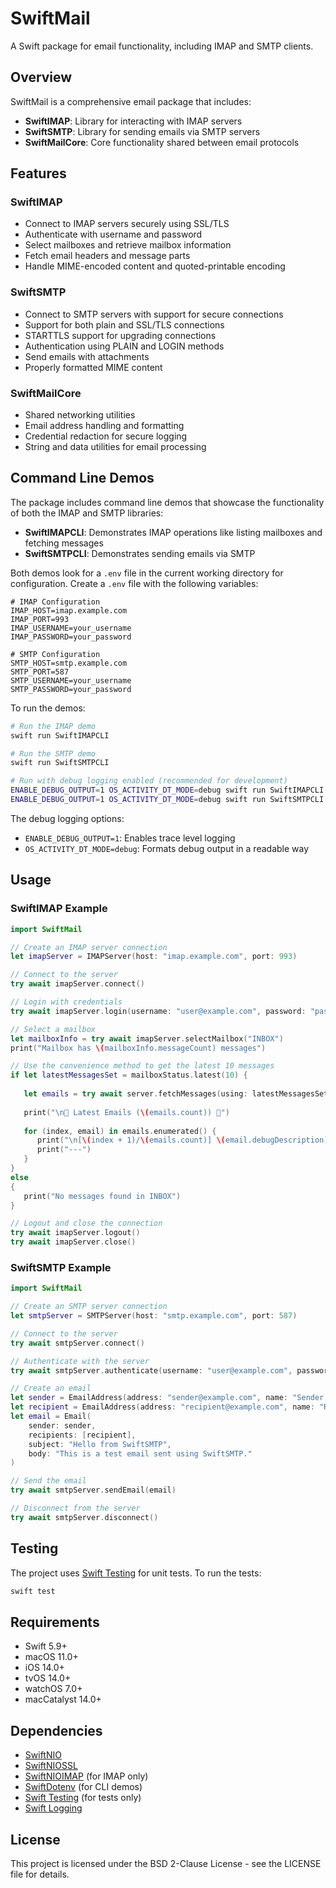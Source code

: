 # SwiftMail

A Swift package for email functionality, including IMAP and SMTP clients.

## Overview

SwiftMail is a comprehensive email package that includes:

- **SwiftIMAP**: Library for interacting with IMAP servers
- **SwiftSMTP**: Library for sending emails via SMTP servers
- **SwiftMailCore**: Core functionality shared between email protocols

## Features

### SwiftIMAP
- Connect to IMAP servers securely using SSL/TLS
- Authenticate with username and password
- Select mailboxes and retrieve mailbox information
- Fetch email headers and message parts
- Handle MIME-encoded content and quoted-printable encoding

### SwiftSMTP
- Connect to SMTP servers with support for secure connections
- Support for both plain and SSL/TLS connections
- STARTTLS support for upgrading connections
- Authentication using PLAIN and LOGIN methods
- Send emails with attachments
- Properly formatted MIME content

### SwiftMailCore
- Shared networking utilities
- Email address handling and formatting
- Credential redaction for secure logging
- String and data utilities for email processing

## Command Line Demos

The package includes command line demos that showcase the functionality of both the IMAP and SMTP libraries:

- **SwiftIMAPCLI**: Demonstrates IMAP operations like listing mailboxes and fetching messages
- **SwiftSMTPCLI**: Demonstrates sending emails via SMTP

Both demos look for a `.env` file in the current working directory for configuration. Create a `.env` file with the following variables:

```
# IMAP Configuration
IMAP_HOST=imap.example.com
IMAP_PORT=993
IMAP_USERNAME=your_username
IMAP_PASSWORD=your_password

# SMTP Configuration
SMTP_HOST=smtp.example.com
SMTP_PORT=587
SMTP_USERNAME=your_username
SMTP_PASSWORD=your_password
```

To run the demos:

```bash
# Run the IMAP demo
swift run SwiftIMAPCLI

# Run the SMTP demo
swift run SwiftSMTPCLI

# Run with debug logging enabled (recommended for development)
ENABLE_DEBUG_OUTPUT=1 OS_ACTIVITY_DT_MODE=debug swift run SwiftIMAPCLI
ENABLE_DEBUG_OUTPUT=1 OS_ACTIVITY_DT_MODE=debug swift run SwiftSMTPCLI
```

The debug logging options:
- `ENABLE_DEBUG_OUTPUT=1`: Enables trace level logging
- `OS_ACTIVITY_DT_MODE=debug`: Formats debug output in a readable way

## Usage

### SwiftIMAP Example

```swift
import SwiftMail

// Create an IMAP server connection
let imapServer = IMAPServer(host: "imap.example.com", port: 993)

// Connect to the server
try await imapServer.connect()

// Login with credentials
try await imapServer.login(username: "user@example.com", password: "password")

// Select a mailbox
let mailboxInfo = try await imapServer.selectMailbox("INBOX")
print("Mailbox has \(mailboxInfo.messageCount) messages")

// Use the convenience method to get the latest 10 messages
if let latestMessagesSet = mailboxStatus.latest(10) {
				
   let emails = try await server.fetchMessages(using: latestMessagesSet)
				
   print("\n📧 Latest Emails (\(emails.count)) 📧")
				
   for (index, email) in emails.enumerated() {
      print("\n[\(index + 1)/\(emails.count)] \(email.debugDescription)")
      print("---")
   }
}
else
{
   print("No messages found in INBOX")
}

// Logout and close the connection
try await imapServer.logout()
try await imapServer.close()
```

### SwiftSMTP Example

```swift
import SwiftMail

// Create an SMTP server connection
let smtpServer = SMTPServer(host: "smtp.example.com", port: 587)

// Connect to the server
try await smtpServer.connect()

// Authenticate with the server
try await smtpServer.authenticate(username: "user@example.com", password: "password")

// Create an email
let sender = EmailAddress(address: "sender@example.com", name: "Sender Name")
let recipient = EmailAddress(address: "recipient@example.com", name: "Recipient Name")
let email = Email(
    sender: sender,
    recipients: [recipient],
    subject: "Hello from SwiftSMTP",
    body: "This is a test email sent using SwiftSMTP."
)

// Send the email
try await smtpServer.sendEmail(email)

// Disconnect from the server
try await smtpServer.disconnect()
```

## Testing

The project uses [Swift Testing](https://github.com/apple/swift-testing) for unit tests. To run the tests:

```bash
swift test
```

## Requirements

- Swift 5.9+
- macOS 11.0+
- iOS 14.0+
- tvOS 14.0+
- watchOS 7.0+
- macCatalyst 14.0+

## Dependencies

- [SwiftNIO](https://github.com/apple/swift-nio)
- [SwiftNIOSSL](https://github.com/apple/swift-nio-ssl)
- [SwiftNIOIMAP](https://github.com/apple/swift-nio-imap) (for IMAP only)
- [SwiftDotenv](https://github.com/thebarndog/swift-dotenv) (for CLI demos)
- [Swift Testing](https://github.com/apple/swift-testing) (for tests only)
- [Swift Logging](https://github.com/apple/swift-log)

## License

This project is licensed under the BSD 2-Clause License - see the LICENSE file for details. 
